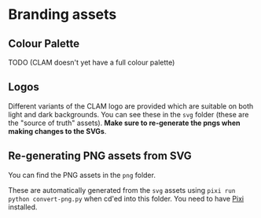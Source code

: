 # Branding assets

## Colour Palette

TODO (CLAM doesn't yet have a full colour palette)

## Logos

Different variants of the CLAM logo are provided which are suitable on both light and dark backgrounds. You can see these in the `svg` folder (these are the "source of truth" assets). **Make sure to re-generate the pngs when making changes to the SVGs**.

## Re-generating PNG assets from SVG

You can find the PNG assets in the `png` folder.

These are automatically generated from the `svg` assets using `pixi run python convert-png.py` when cd'ed into this folder. You need to have [Pixi](https://pixi.sh/dev/) installed.